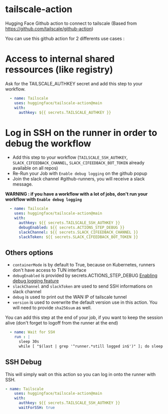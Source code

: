# tailscale-action
Hugging Face Github action to connect to tailscale (Based from https://github.com/tailscale/github-action)

You can use this github action for 2 differents use cases :

# Access to internal shared ressources (like registry)

Ask for the TAILSCALE_AUTHKEY secret and add this step to your workflow. 

```yaml
  - name: Tailscale
    uses: huggingface/tailscale-action@main
    with:
      authkey: ${{ secrets.TAILSCALE_AUTHKEY }}
```



# Log in SSH on the runner in order to debug the workflow

- Add this step to your workflow (`TAILSCALE_SSH_AUTHKEY`, `SLACK_CIFEEDBACK_CHANNEL`, `SLACK_CIFEEDBACK_BOT_TOKEN` already available on all repos)
- Re-Run your Job with `Enable debug logging` on the github popup
- Join the slack channel #github-runners, you will receive a slack message.

**WARNING : if you have a workflow with a lot of jobs, don't run your workflow with `Enable debug logging`**

```yaml
  - name: Tailscale
    uses: huggingface/tailscale-action@main
    with:
      authkey: ${{ secrets.TAILSCALE_SSH_AUTHKEY }}
      debugEnabled: ${{ secrets.ACTIONS_STEP_DEBUG }}
      slackChannel: ${{ secrets.SLACK_CIFEEDBACK_CHANNEL }}
      slackToken: ${{ secrets.SLACK_CIFEEDBACK_BOT_TOKEN }}
```


## Others options
- `containerMode` is by default to True, because on Kubernetes, runners don't have access to TUN interface
- `debugEnabled` is provided by secrets.ACTIONS_STEP_DEBUG [Enabling debug logging feature](https://docs.github.com/en/actions/monitoring-and-troubleshooting-workflows/enabling-debug-logging)
- `slackChannel` and `slackToken` are used to send SSH informations on slack channel
- `debug` is used to print out the WAN IP of tailscale tunnel
- `version` is used to overwrite the default version use in this action. You will need to provide `sha256sum` as well.

You can add this step at the end of your job, if you want to keep the session alive (don't forget to logoff from the runner at the end)
```yaml
  - name: Wait for SSH
    run : |
      sleep 30s
      while [ "$(last | grep '^runner.*still logged in$')" ]; do sleep 1m; done
```

## SSH Debug

This will simply wait on this action so you can log in onto the runner with SSH.

```yaml
- name: Tailscale
    uses: huggingface/tailscale-action@main
    with:
      authkey: ${{ secrets.TAILSCALE_SSH_AUTHKEY }}
      waitForSSH: true
```

